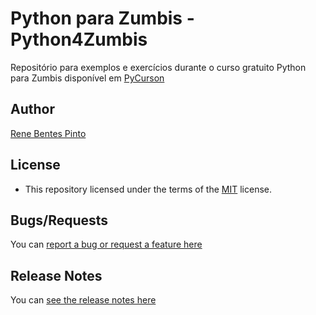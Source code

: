 Python para Zumbis - Python4Zumbis
=============

Repositório para exemplos e exercícios durante o curso gratuito Python para Zumbis disponível em [PyCurson](http://pycursos.com/python-para-zumbis/)

Author
------

[Rene Bentes Pinto](http://github.com/renebentes)

License
--------

* This repository licensed under the terms of the [MIT](http://github.com/renebentes/python4zumbis/LICENSE) license.

Bugs/Requests
-------------

You can [report a bug or request a feature here](http://github.com/renebentes/python4zumbis/issues)

Release Notes
-------------

You can [see the release notes here](http://github.com/renebentes/python4zumbis/blob/master/CHANGELOG.md)